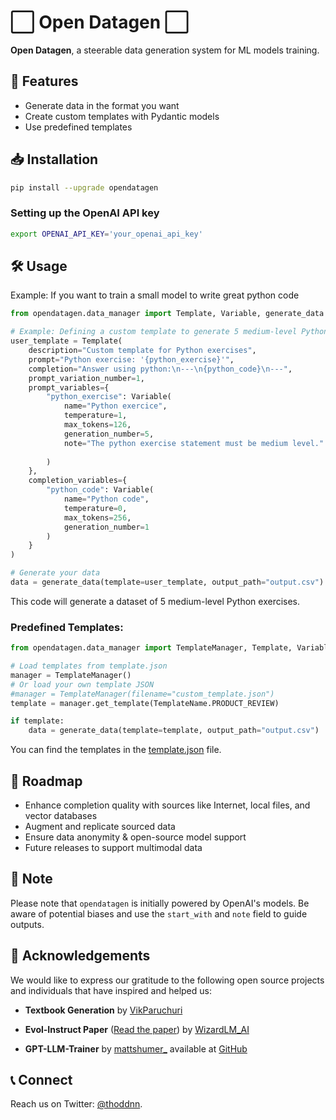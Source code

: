 # ⬜️ Open Datagen ⬜️

**Open Datagen**, a steerable data generation system for ML models training.

## 🌱 Features

- Generate data in the format you want
- Create custom templates with Pydantic models
- Use predefined templates

## 📥 Installation

```bash
pip install --upgrade opendatagen
```

### Setting up the OpenAI API key

```bash
export OPENAI_API_KEY='your_openai_api_key'
```

## 🛠 Usage

Example: If you want to train a small model to write great python code

```python
from opendatagen.data_manager import Template, Variable, generate_data

# Example: Defining a custom template to generate 5 medium-level Python exercises
user_template = Template(
    description="Custom template for Python exercises",
    prompt="Python exercise: '{python_exercise}'",
    completion="Answer using python:\n---\n{python_code}\n---",
    prompt_variation_number=1,
    prompt_variables={
        "python_exercise": Variable(
            name="Python exercice",
            temperature=1,
            max_tokens=126,
            generation_number=5,
            note="The python exercise statement must be medium level."
        
        )
    },
    completion_variables={
        "python_code": Variable(
            name="Python code",
            temperature=0,
            max_tokens=256,
            generation_number=1
        )
    }
)

# Generate your data
data = generate_data(template=user_template, output_path="output.csv")
```

This code will generate a dataset of 5 medium-level Python exercises.

### Predefined Templates:

```python
from opendatagen.data_manager import TemplateManager, Template, Variable, generate_data

# Load templates from template.json 
manager = TemplateManager()
# Or load your own template JSON 
#manager = TemplateManager(filename="custom_template.json")
template = manager.get_template(TemplateName.PRODUCT_REVIEW)

if template:
    data = generate_data(template=template, output_path="output.csv")
```

You can find the templates in the [template.json](https://github.com/thoddnn/open-datagen/blob/main/opendatagen/files/template.json) file.

## 🚀 Roadmap 

- Enhance completion quality with sources like Internet, local files, and vector databases
- Augment and replicate sourced data
- Ensure data anonymity & open-source model support
- Future releases to support multimodal data
  
## 📣 Note 

Please note that `opendatagen` is initially powered by OpenAI's models. Be aware of potential biases and use the `start_with` and `note` field to guide outputs.

## 🙏 Acknowledgements

We would like to express our gratitude to the following open source projects and individuals that have inspired and helped us:

- **Textbook Generation** by [VikParuchuri](https://github.com/VikParuchuri/textbook_quality)
  
- **Evol-Instruct Paper** ([Read the paper](https://arxiv.org/abs/2306.08568)) by [WizardLM_AI](https://twitter.com/WizardLM_AI)
  
- **GPT-LLM-Trainer** by [mattshumer_](https://twitter.com/mattshumer_) available at [GitHub](https://github.com/mshumer/gpt-llm-trainer)

## 📞 Connect 

Reach us on Twitter: [@thoddnn](https://twitter.com/thoddnn).